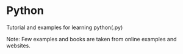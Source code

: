 # Python
Tutorial and examples for learning python(.py)

Note: Few examples and books are taken from online examples and websites.
